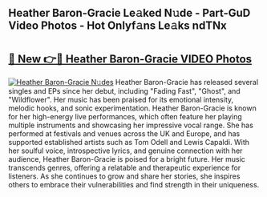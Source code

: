 ## Heather Baron-Gracie Le𝚊ked N𝚞de - Part-GuD Video Photos - Hot Onlyf𝚊ns Le𝚊ks ndTNx

# <h2><a href="http://ab55879.deff.icu/?id=Heather+Baron-Gracie">🔗 New 👉🔴 Heather Baron-Gracie VIDEO Photos</a></h2>

[![Heather Baron-Gracie N𝚞des](https://i.imgur.com/rIISA9y.gif)](http://ab55879.deff.icu/?id=Heather+Baron-Gracie)
Heather Baron-Gracie has released several singles and EPs since her debut, including "Fading Fast", "Ghost", and "Wildflower". Her music has been praised for its emotional intensity, melodic hooks, and sonic experimentation. Heather Baron-Gracie is known for her high-energy live performances, which often feature her playing multiple instruments and showcasing her impressive vocal range. She has performed at festivals and venues across the UK and Europe, and has supported established artists such as Tom Odell and Lewis Capaldi. With her soulful voice, introspective lyrics, and genuine connection with her audience, Heather Baron-Gracie is poised for a bright future. Her music transcends genres, offering a relatable and therapeutic experience for listeners. As she continues to grow and share her stories, she inspires others to embrace their vulnerabilities and find strength in their uniqueness.
